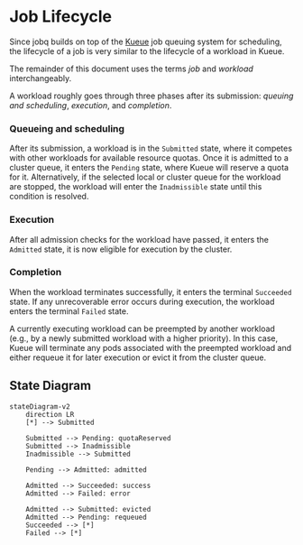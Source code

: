 # Job Lifecycle

Since jobq builds on top of the [Kueue](https://kueue.sigs.k8s.io/) job queuing system for scheduling,
the lifecycle of a job is very similar to the lifecycle of a workload in Kueue.

The remainder of this document uses the terms _job_ and _workload_ interchangeably.

A workload roughly goes through three phases after its submission: _queuing and scheduling_, _execution_, and _completion_.

### Queueing and scheduling

After its submission, a workload is in the `Submitted` state, where it competes with other workloads for available resource quotas.
Once it is admitted to a cluster queue, it enters the `Pending` state, where Kueue will reserve a quota for it.
Alternatively, if the selected local or cluster queue for the workload are stopped, the workload will enter the `Inadmissible` state until this condition is resolved.

### Execution

After all admission checks for the workload have passed, it enters the `Admitted` state, it is now eligible for execution by the cluster.

### Completion

When the workload terminates successfully, it enters the terminal `Succeeded` state.
If any unrecoverable error occurs during execution, the workload enters the terminal `Failed` state.

A currently executing workload can be preempted by another workload (e.g., by a newly submitted workload with a higher priority).
In this case, Kueue will terminate any pods associated with the preempted workload and either requeue it for later execution or evict it from the cluster queue.

## State Diagram

```mermaid
stateDiagram-v2
    direction LR
    [*] --> Submitted

    Submitted --> Pending: quotaReserved
    Submitted --> Inadmissible
    Inadmissible --> Submitted

    Pending --> Admitted: admitted

    Admitted --> Succeeded: success
    Admitted --> Failed: error

    Admitted --> Submitted: evicted
    Admitted --> Pending: requeued
    Succeeded --> [*]
    Failed --> [*]
```

